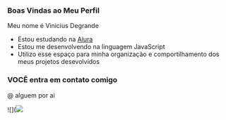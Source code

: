 ### Boas Vindas ao Meu Perfil

Meu nome é Vinicius Degrande 

- Estou estudando na [Alura](https://www.alura.com.br)
- Estou me desenvolvendo na linguagem JavaScript
- Utilizo esse espaço para minha organização e comportilhamento dos meus projetos desevolvidos

 ### VOCÊ entra em contato comigo

 @ alguem por ai 


 ![](![](https://media1.tenor.com/m/JoIhjIF9TMYAAAAC/goku-ultra-instinct-flowing-hair.gif)
